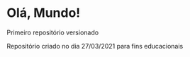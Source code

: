 # Olá, Mundo!
 Primeiro repositório versionado

 Repositório criado no dia 27/03/2021
 para fins educacionais

